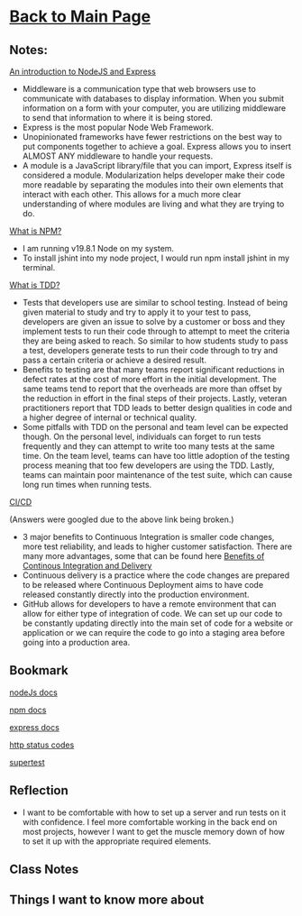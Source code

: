 # [Back to Main Page](https://reecerenninger.github.io/reading-notes/)

## Notes:

[An introduction to NodeJS and Express](https://developer.mozilla.org/en-US/docs/Learn/Server-side/Express_Nodejs/Introduction)

- Middleware is a communication type that web browsers use to communicate with databases to display information. When you submit information on a form with your computer, you are utilizing middleware to send that information to where it is being stored.
- Express is the most popular Node Web Framework.
- Unopinionated frameworks have fewer restrictions on the best way to put components together to achieve a goal.  Express allows you to insert ALMOST ANY middleware to handle your requests.
- A module is a JavaScript library/file that you can import, Express itself is considered a module. Modularization helps developer make their code more readable by separating the modules into their own elements that interact with each other.  This allows for a much more clear understanding of where modules are living and what they are trying to do.

[What is NPM?](https://docs.npmjs.com/getting-started/what-is-npm)

- I am running v19.8.1 Node on my system.
- To install jshint into my node project, I would run npm install jshint in my terminal.

[What is TDD?](https://www.agilealliance.org/glossary/tdd/)

- Tests that developers use are similar to school testing.  Instead of being given material to study and try to apply it to your test to pass, developers are given an issue to solve by a customer or boss and they implement tests to run their code through to attempt to meet the criteria they are being asked to reach.  So similar to how students study to pass a test, developers generate tests to run their code through to try and pass a certain criteria or achieve a desired result.
- Benefits to testing are that many teams report significant reductions in defect rates at the cost of more effort in the initial development.  The same teams tend to report that the overheads are more than offset by the reduction in effort in the final steps of their projects.  Lastly, veteran practitioners report that TDD leads to better design qualities in code and a higher degree of internal or technical quality.
- Some pitfalls with TDD on the personal and team level can be expected though.  On the personal level, individuals can forget to run tests frequently and they can attempt to write too many tests at the same time.  On the team level, teams can have too little adoption of the testing process meaning that too few developers are using the TDD. Lastly, teams can maintain poor maintenance of the test suite, which can cause long run times when running tests.

[CI/CD](https://www.youtube.com/watch?v=xSv_m3KhUO8)

(Answers were googled due to the above link being broken.)

- 3 major benefits to Continuous Integration is smaller code changes, more test reliability, and leads to higher customer satisfaction.  There are many more advantages, some that can be found here [Benefits of Continous Integration and Delivery](https://www.google.com/url?sa=t&rct=j&q=&esrc=s&source=web&cd=&cad=rja&uact=8&ved=2ahUKEwjs4KaB3uj-AhUIJUQIHZicAzAQFnoECAwQAw&url=https%3A%2F%2Fkatalon.com%2Fresources-center%2Fblog%2Fbenefits-continuous-integration-delivery&usg=AOvVaw0JKoJ_VIGNKcGWIHEH9qfL)
- Continuous delivery is a practice where the code changes are prepared to be released where Continuous Deployment aims to have code released constantly directly into the production environment.
- GitHub allows for developers to have a remote environment that can allow for either type of integration of code.  We can set up our code to be constantly updating directly into the main set of code for a website or application or we can require the code to go into a staging area before going into a production area.

## Bookmark

[nodeJs docs](https://nodejs.org/en/docs/)

[npm docs](https://docs.npmjs.com/)

[express docs](https://expressjs.com/en/4x/api.html)

[http status codes](https://www.restapitutorial.com/httpstatuscodes.html)

[supertest](https://github.com/visionmedia/supertest)

## Reflection

- I want to be comfortable with how to set up a server and run tests on it with confidence.  I feel more comfortable working in the back end on most projects, however I want to get the muscle memory down of how to set it up with the appropriate required elements.

## Class Notes

## Things I want to know more about

